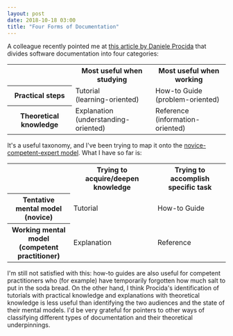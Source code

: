```yaml
---
layout: post
date: 2018-10-18 03:00
title: "Four Forms of Documentation"
---
```


A colleague recently pointed me at [this article by Daniele Procida](https://www.divio.com/blog/documentation/)
that divides software documentation into four categories:

<table>
  <tr>
    <th></th>
    <th>Most useful when studying</th>
    <th>Most useful when working</th>
  </tr>
  <tr>
    <th>Practical steps</th>
    <td>Tutorial<br/>(learning-oriented)</td>
    <td>How-to Guide<br/>(problem-oriented)</td>
  </tr>
  <tr>
    <th>Theoretical knowledge</th>
    <td>Explanation<br/>(understanding-oriented)</td>
    <td>Reference<br/>(information-oriented)</td>
  </tr>
</table>

It's a useful taxonomy,
and I've been trying to map it onto the [novice-competent-expert model](http://teachtogether.tech/en/models/).
What I have so far is:

<table>
  <tr>
    <th></th>
    <th>Trying to acquire/deepen knowledge</th>
    <th>Trying to accomplish specific task</th>
  </tr>
  <tr>
    <th>Tentative mental model<br/>(novice)</th>
    <td>Tutorial</td>
    <td>How-to Guide</td>
  </tr>
  <tr>
    <th>Working mental model<br/>(competent practitioner)</th>
    <td>Explanation</td>
    <td>Reference</td>
  </tr>
</table>

I'm still not satisfied with this:
how-to guides are also useful for competent practitioners who
(for example)
have temporarily forgotten how much salt to put in the soda bread.
On the other hand,
I think Procida's identification of tutorials with practical knowledge
and explanations with theoretical knowledge is less useful
than identifying the two audiences and the state of their mental models.
I'd be very grateful for pointers to other ways of classifying different types of documentation
and their theoretical underpinnings.
